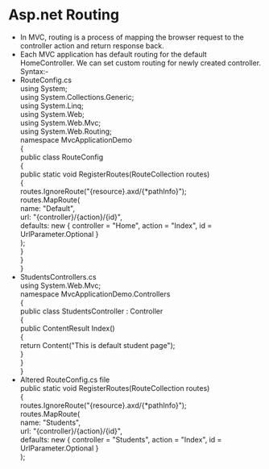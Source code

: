 # Asp.net Routing 
- In MVC, routing is a process of mapping the browser request to the controller action and return response back.
- Each MVC application has default routing for the default HomeController. We can set custom routing for newly created controller.<br>
Syntax:-<br>
- RouteConfig.cs<br>
using System;  
using System.Collections.Generic;  
using System.Linq;  
using System.Web;  
using System.Web.Mvc;  
using System.Web.Routing;  
namespace MvcApplicationDemo  
{  
public class RouteConfig  
    {  
public static void RegisterRoutes(RouteCollection routes)  
        {  
            routes.IgnoreRoute("{resource}.axd/{*pathInfo}");  
            routes.MapRoute(  
                name: "Default",  
                url: "{controller}/{action}/{id}",  
                defaults: new { controller = "Home", action = "Index", id = UrlParameter.Optional }  
            );  
        }  
    }  
}  
- StudentsControllers.cs<br>
using System.Web.Mvc;  
namespace MvcApplicationDemo.Controllers  
{  
public class StudentsController : Controller  
    {  
public ContentResult Index()  
        {  
return Content("This is default student page");  
        }  
    }  
}  
- Altered RouteConfig.cs file<br>
public static void RegisterRoutes(RouteCollection routes)  
        {  
            routes.IgnoreRoute("{resource}.axd/{*pathInfo}");  
            routes.MapRoute(  
                name: "Students",  
                url: "{controller}/{action}/{id}",  
                defaults: new { controller = "Students", action = "Index", id = UrlParameter.Optional }  
            );  
